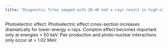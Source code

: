 ```yaml
---
title: "Diagnostic films imaged with 20-40 keV x-rays result in high-contrast images of bone. This is due mainly to what photon interaction?"
---
```

Photoelectric effect.
Photoelectric effect cross-section increases dramatically for lower-energy x-rays.
Compton effect becomes important only at energies &gt; 50 keV.
Pair production and photo-nuclear interactions only occur at &gt; 1.02 MeV.

